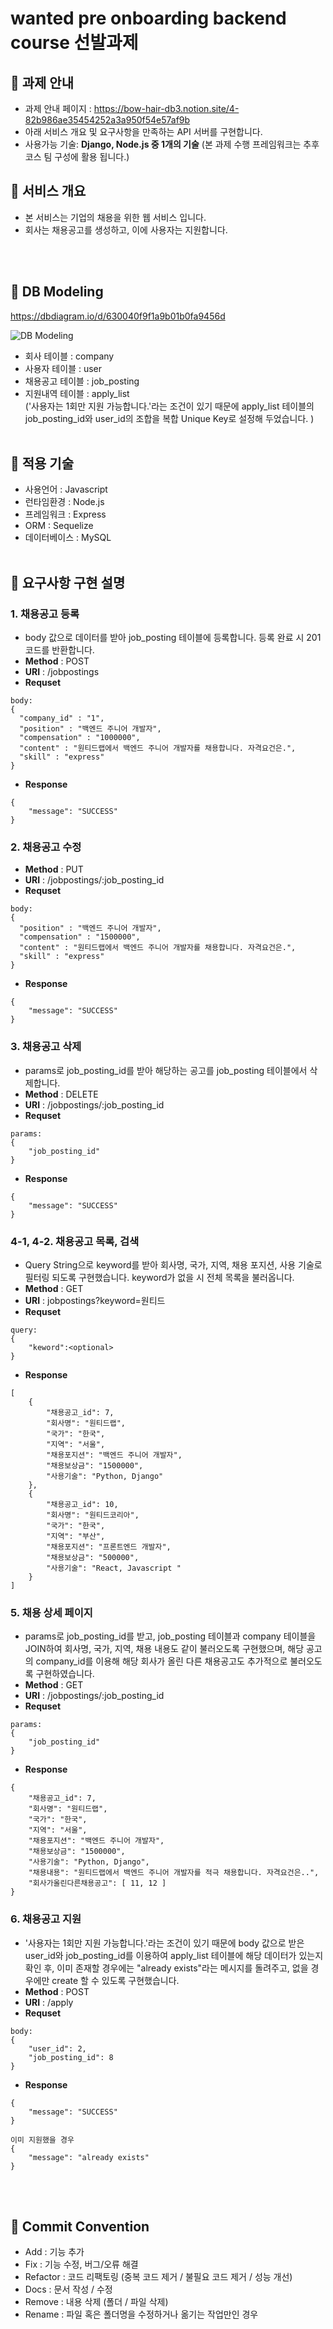# wanted pre onboarding backend course 선발과제

## 📢 과제 안내

- 과제 안내 페이지 : https://bow-hair-db3.notion.site/4-82b986ae35454252a3a950f54e57af9b
- 아래 서비스 개요 및 요구사항을 만족하는 API 서버를 구현합니다.
- 사용가능 기술: **Django, Node.js 중 1개의 기술**
  (본 과제 수행 프레임워크는 추후 코스 팀 구성에 활용 됩니다.)

## 📢 서비스 개요

- 본 서비스는 기업의 채용을 위한 웹 서비스 입니다.
- 회사는 채용공고를 생성하고, 이에 사용자는 지원합니다.

<br/> <br/>

## 📌 DB Modeling

https://dbdiagram.io/d/630040f9f1a9b01b0fa9456d

![DB Modeling](https://i.imgur.com/jaRkMmQ.png)

- 회사 테이블 : company
- 사용자 테이블 : user
- 채용공고 테이블 : job_posting
- 지원내역 테이블 : apply_list  
   ('사용자는 1회만 지원 가능합니다.'라는 조건이 있기 때문에
  apply_list 테이블의 job_posting_id와 user_id의 조합을 복합 Unique Key로 설정해 두었습니다. )
  <br/><br/>

## 📌 적용 기술

- 사용언어 : Javascript
- 런타임환경 : Node.js
- 프레임워크 : Express
- ORM : Sequelize
- 데이터베이스 : MySQL
  <br/> <br/>

## 📌 요구사항 구현 설명

### 1. 채용공고 등록

- body 값으로 데이터를 받아 job_posting 테이블에 등록합니다. 등록 완료 시 201 코드를 반환합니다.
- **Method** : POST
- **URI** : /jobpostings
- **Requset**

```
body:
{
  "company_id" : "1",
  "position" : "백엔드 주니어 개발자",
  "compensation" : "1000000",
  "content" : "원티드랩에서 백엔드 주니어 개발자를 채용합니다. 자격요건은.",
  "skill" : "express"
}
```

- **Response**

```
{
    "message": "SUCCESS"
}
```

### 2. 채용공고 수정

- **Method** : PUT
- **URI** : /jobpostings/:job_posting_id
- **Requset**

```
body:
{
  "position" : "백엔드 주니어 개발자",
  "compensation" : "1500000",
  "content" : "원티드랩에서 백엔드 주니어 개발자를 채용합니다. 자격요건은.",
  "skill" : "express"
}
```

- **Response**

```
{
    "message": "SUCCESS"
}
```

### 3. 채용공고 삭제

- params로 job_posting_id를 받아 해당하는 공고를 job_posting 테이블에서 삭제합니다.
- **Method** : DELETE
- **URI** : /jobpostings/:job_posting_id
- **Requset**

```
params:
{
    "job_posting_id"
}
```

- **Response**

```
{
    "message": "SUCCESS"
}
```

### 4-1, 4-2. 채용공고 목록, 검색

- Query String으로 keyword를 받아 회사명, 국가, 지역, 채용 포지션, 사용 기술로 필터링 되도록 구현했습니다. keyword가 없을 시 전체 목록을 불러옵니다.
- **Method** : GET
- **URI** : jobpostings?keyword=원티드
- **Requset**

```
query:
{
    "keword":<optional>
}
```

- **Response**

```
[
    {
        "채용공고_id": 7,
        "회사명": "원티드랩",
        "국가": "한국",
        "지역": "서울",
        "채용포지션": "백엔드 주니어 개발자",
        "채용보상금": "1500000",
        "사용기술": "Python, Django"
    },
    {
        "채용공고_id": 10,
        "회사명": "원티드코리아",
        "국가": "한국",
        "지역": "부산",
        "채용포지션": "프론트엔드 개발자",
        "채용보상금": "500000",
        "사용기술": "React, Javascript "
    }
]
```

### 5. 채용 상세 페이지

- params로 job_posting_id를 받고, job_posting 테이블과 company 테이블을 JOIN하여 회사명, 국가, 지역, 채용 내용도 같이 불러오도록 구현했으며,
  해당 공고의 company_id를 이용해 해당 회사가 올린 다른 채용공고도 추가적으로 불러오도록 구현하였습니다.
- **Method** : GET
- **URI** : /jobpostings/:job_posting_id
- **Requset**

```
params:
{
    "job_posting_id"
}
```

- **Response**

```
{
    "채용공고_id": 7,
    "회사명": "원티드랩",
    "국가": "한국",
    "지역": "서울",
    "채용포지션": "백엔드 주니어 개발자",
    "채용보상금": "1500000",
    "사용기술": "Python, Django",
    "채용내용": "원티드랩에서 백엔드 주니어 개발자를 적극 채용합니다. 자격요건은..",
    "회사가올린다른채용공고": [ 11, 12 ]
}
```

### 6. 채용공고 지원

- '사용자는 1회만 지원 가능합니다.'라는 조건이 있기 때문에 body 값으로 받은 user_id와 job_posting_id를 이용하여 apply_list 테이블에 해당 데이터가 있는지 확인 후,
  이미 존재할 경우에는 "already exists"라는 메시지를 돌려주고, 없을 경우에만 create 할 수 있도록 구현했습니다.
- **Method** : POST
- **URI** : /apply
- **Requset**

```
body:
{
    "user_id": 2,
    "job_posting_id": 8
}
```

- **Response**

```
{
    "message": "SUCCESS"
}

이미 지원했을 경우
{
    "message": "already exists"
}
```

<br/> <br/>

## 📌 Commit Convention

- Add : 기능 추가
- Fix : 기능 수정, 버그/오류 해결
- Refactor : 코드 리팩토링 (중복 코드 제거 / 불필요 코드 제거 / 성능 개선)
- Docs : 문서 작성 / 수정
- Remove : 내용 삭제 (폴더 / 파일 삭제)
- Rename : 파일 혹은 폴더명을 수정하거나 옮기는 작업만인 경우
